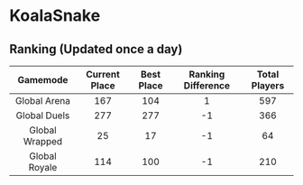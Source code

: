 # KoalaSnake

## Ranking (Updated once a day)
| Gamemode | Current Place | Best Place | Ranking Difference | Total Players |
|:--------:|:-------------:|:----------:|:------------------:|:-------------:|
| Global Arena | 167 | 104 | 1 | 597 |
| Global Duels | 277 | 277 | -1 | 366 |
| Global Wrapped | 25 | 17 | -1 | 64 |
| Global Royale | 114 | 100 | -1 | 210 |

